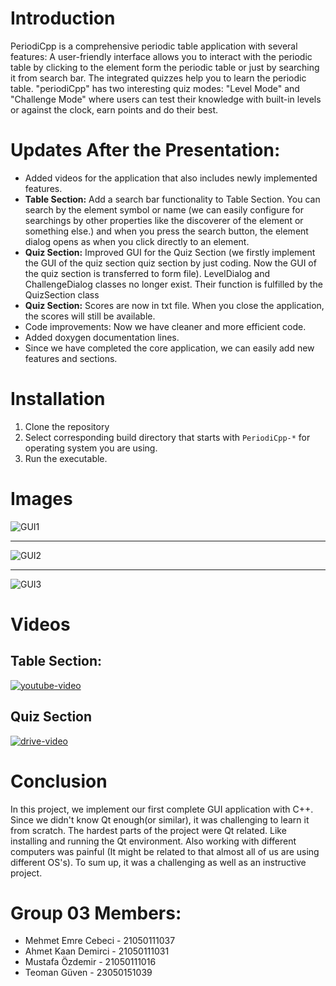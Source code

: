 
# Introduction

PeriodiCpp is a comprehensive periodic table application with several features: A user-friendly interface allows you to interact with the periodic table by clicking to the element form the periodic table or just by searching it from search bar. The integrated quizzes help you to learn the periodic table. "periodiCpp" has two interesting quiz modes: "Level Mode" and "Challenge Mode" where users can test their knowledge with built-in levels or against the clock, earn points and do their best. 

# Updates After the Presentation:

- Added videos for the application that also includes newly implemented features.
- **Table Section:** Add a search bar functionality to Table Section. You can search by the element symbol or name (we can easily configure for searchings by other properties like the discoverer of the element or something else.) and when you press the search button, the element dialog opens as when you click directly to an element.
- **Quiz Section:** Improved GUI for the Quiz Section (we firstly implement the GUI of the quiz section quiz section by just coding. Now the GUI of the quiz section is transferred to form file). LevelDialog and ChallengeDialog classes no longer exist. Their function is fulfilled by the QuizSection class
- **Quiz Section:** Scores are now in txt file. When you close the application, the scores will still be available.
- Code improvements: Now we have cleaner and more efficient code.
- Added doxygen documentation lines.
- Since we have completed the core application, we can easily add new features and sections.

# Installation

1. Clone the repository
2. Select corresponding build directory that starts with `PeriodiCpp-*` for operating system you are using. 
3. Run the executable.

# Images
![GUI1](https://github.com/terrabladex/periodiCpp-Storage/blob/main/Images%26Videos/table.png)

---
![GUI2](https://github.com/terrabladex/periodiCpp-Storage/blob/main/Images%26Videos/search.png)

---
![GUI3](https://github.com/terrabladex/periodiCpp-Storage/blob/main/Images%26Videos/dialog.png)

# Videos

## Table Section:
[![youtube-video](https://github.com/terrabladex/periodiCpp-Storage/blob/main/Images%26Videos/thumbnail-1.png)](https://www.youtube.com/watch?v=vmsg-YQF934)

## Quiz Section
[![drive-video](https://github.com/terrabladex/periodiCpp-Storage/blob/main/Images%26Videos/thumbnail-2.png)](https://drive.google.com/file/d/1bGTderI94wLy3AZxFVH3SCE07SR-N0VC/view?usp=sharing)

# Conclusion

In this project, we implement our first complete GUI application with C++. Since we didn't know Qt enough(or similar), it was challenging to learn it from scratch. The hardest parts of the project were Qt related. Like installing and running the Qt environment. Also working with different computers was painful (It might be related to that almost all of us are using different OS's). To sum up, it was a challenging as well as an instructive project.

# Group 03 Members:

- Mehmet Emre Cebeci - 21050111037
- Ahmet Kaan Demirci - 21050111031
- Mustafa Özdemir - 21050111016
- Teoman Güven - 23050151039
